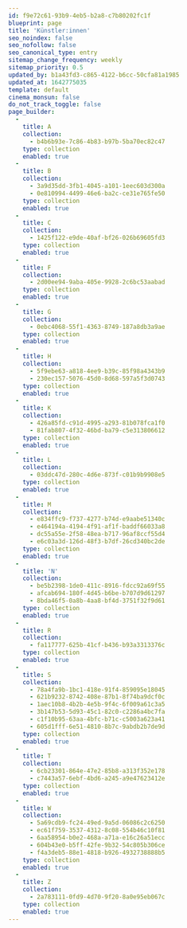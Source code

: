```yaml
---
id: f9e72c61-93b9-4eb5-b2a8-c7b80202fc1f
blueprint: page
title: 'Künstler:innen'
seo_noindex: false
seo_nofollow: false
seo_canonical_type: entry
sitemap_change_frequency: weekly
sitemap_priority: 0.5
updated_by: b1a43fd3-c865-4122-b6cc-50cfa81a1985
updated_at: 1642775035
template: default
cinema_monsun: false
do_not_track_toggle: false
page_builder:
  -
    title: A
    collection:
      - b4b6b93e-7c86-4b83-b97b-5ba70ec82c47
    type: collection
    enabled: true
  -
    title: B
    collection:
      - 3a9d35dd-3fb1-4045-a101-1eec603d300a
      - 0e810994-4499-46e6-ba2c-ce31e765fe50
    type: collection
    enabled: true
  -
    title: C
    collection:
      - 1425f122-e9de-40af-bf26-026b69605fd3
    type: collection
    enabled: true
  -
    title: F
    collection:
      - 2d00ee94-9aba-405e-9928-2c6bc53aabad
    type: collection
    enabled: true
  -
    title: G
    collection:
      - 0ebc4068-55f1-4363-8749-187a8db3a9ae
    type: collection
    enabled: true
  -
    title: H
    collection:
      - 5f9ebe63-a818-4ee9-b39c-85f98a4343b9
      - 230ec157-5076-45d0-8d68-597a5f3d0743
    type: collection
    enabled: true
  -
    title: K
    collection:
      - 426a85fd-c91d-4995-a293-81b078fca1f0
      - 81fab807-4f32-46bd-ba79-c5e313806612
    type: collection
    enabled: true
  -
    title: L
    collection:
      - 03ddc47d-280c-4d6e-873f-c01b9b9908e5
    type: collection
    enabled: true
  -
    title: M
    collection:
      - e834ffc9-f737-4277-b74d-e9aabe51340c
      - e464194a-4194-4f91-af1f-baddf66033a8
      - dc55a55e-2f58-48ea-b717-96af8ccf55d4
      - e6c03a3d-126d-48f3-b7df-26cd340bc2de
    type: collection
    enabled: true
  -
    title: 'N'
    collection:
      - be5b2398-1de0-411c-8916-fdcc92a69f55
      - afcab694-180f-4d45-b6be-b707d9d61297
      - 8bda46f5-0a8b-4aa8-bf4d-3751f32f9d61
    type: collection
    enabled: true
  -
    title: R
    collection:
      - fa117777-625b-41cf-b436-b93a3313376c
    type: collection
    enabled: true
  -
    title: S
    collection:
      - 78a4fa9b-1bc1-418e-91f4-859095e18045
      - 621b9232-8742-408e-87b1-8f74ba9dcf0c
      - 1aec10b8-4b2b-4e5b-9f4c-6f009a61c3a5
      - 3b147b53-5d93-45c1-82c0-c2286a4bc7fa
      - c1f10b95-63aa-4bfc-b71c-c5003a623a41
      - 605d1fff-6e51-4810-8b7c-9abdb2b7de9d
    type: collection
    enabled: true
  -
    title: T
    collection:
      - 6cb23301-864e-47e2-85b8-a313f352e178
      - c7443a57-6ebf-4bd6-a245-a9e47623412e
    type: collection
    enabled: true
  -
    title: W
    collection:
      - 5a69cdb9-fc24-49ed-9a5d-06086c2c6250
      - ec61f759-3537-4312-8c08-554b46c10f81
      - 6aa58954-b0e2-468a-a71a-e16c26a51ecc
      - 604b43e0-b5ff-42fe-9b32-54c805b306ce
      - f4a3deb5-88e1-4818-b926-4932738888b5
    type: collection
    enabled: true
  -
    title: Z
    collection:
      - 2a783111-0fd9-4d70-9f20-8a0e95eb067c
    type: collection
    enabled: true
---
```

